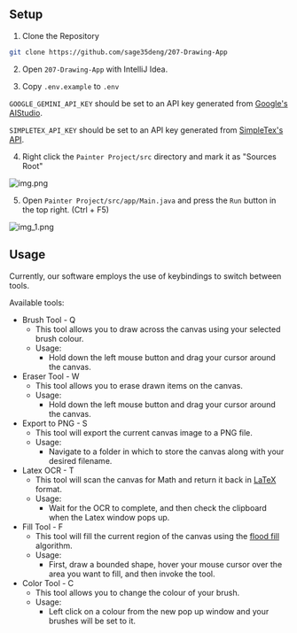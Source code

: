 
## Setup

1. Clone the Repository

```bash
git clone https://github.com/sage35deng/207-Drawing-App
```

2. Open `207-Drawing-App` with IntelliJ Idea.

3. Copy `.env.example` to `.env`

`GOOGLE_GEMINI_API_KEY` should be set to an API key generated from [Google's AIStudio](https://aistudio.google.com/app/apikey).

`SIMPLETEX_API_KEY` should be set to an API key generated from [SimpleTex's API](https://simpletex.net/api).

4. Right click the `Painter Project/src` directory and mark it as "Sources Root"

![img.png](screenshots/img.png)

5. Open `Painter Project/src/app/Main.java` and press the `Run` button in the top right. (Ctrl + F5)

![img_1.png](screenshots/img_1.png)

## Usage 

Currently, our software employs the use of keybindings to switch between tools.

Available tools:
- Brush Tool - Q
  - This tool allows you to draw across the canvas using your selected brush colour.
  - Usage:
    - Hold down the left mouse button and drag your cursor around the canvas.
- Eraser Tool - W
  - This tool allows you to erase drawn items on the canvas.
  - Usage:
    - Hold down the left mouse button and drag your cursor around the canvas.
- Export to PNG - S
  - This tool will export the current canvas image to a PNG file.
  - Usage:
    - Navigate to a folder in which to store the canvas along with your desired filename. 
- Latex OCR - T
  - This tool will scan the canvas for Math and return it back in [LaTeX](https://en.wikipedia.org/wiki/LaTeX) format.
  - Usage:
    - Wait for the OCR to complete, and then check the clipboard when the Latex window pops up.
- Fill Tool - F
  - This tool will fill the current region of the canvas using the [flood fill](https://en.wikipedia.org/wiki/Flood_fill) algorithm.
  - Usage:
    - First, draw a bounded shape, hover your mouse cursor over the area you want to fill, and then invoke the tool.
- Color Tool - C
  - This tool allows you to change the colour of your brush.
  - Usage:
    - Left click on a colour from the new pop up window and your brushes will be set to it.

